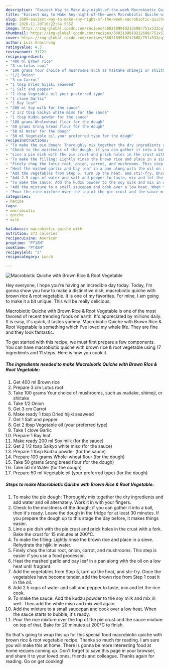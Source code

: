 ```yaml
---
description: "Easiest Way to Make Any-night-of-the-week Macrobiotic Quiche with Brown Rice &amp;amp; Root Vegetable"
title: "Easiest Way to Make Any-night-of-the-week Macrobiotic Quiche with Brown Rice &amp;amp; Root Vegetable"
slug: 2609-easiest-way-to-make-any-night-of-the-week-macrobiotic-quiche-with-brown-rice-and-amp-root-vegetable
date: 2020-11-20T16:22:54.555Z
image: https://img-global.cpcdn.com/recipes/5602189910212608/751x532cq70/macrobiotic-quiche-with-brown-rice-root-vegetable-recipe-main-photo.jpg
thumbnail: https://img-global.cpcdn.com/recipes/5602189910212608/751x532cq70/macrobiotic-quiche-with-brown-rice-root-vegetable-recipe-main-photo.jpg
cover: https://img-global.cpcdn.com/recipes/5602189910212608/751x532cq70/macrobiotic-quiche-with-brown-rice-root-vegetable-recipe-main-photo.jpg
author: Luis Armstrong
ratingvalue: 4.5
reviewcount: 31721
recipeingredient:
- "400 ml Brown rice"
- "3 cm Lotus root"
- "100 grams Your choice of mushrooms such as maitake shimeji or shiitake"
- "1/2 Onion"
- "3 cm Carrot"
- "1 tbsp Dried hijiki seaweed"
- "1 Salt and pepper"
- "2 tbsp Vegetable oil your preferred type"
- "1 clove Garlic"
- "1 Bay leaf"
- "200 ml Soy milk for the sauce"
- "2 1/2 tbsp Saikyo white miso for the sauce"
- "1 tbsp Kudzu powder for the sauce"
- "100 grams Wholewheat flour for the dough"
- "50 grams Srong bread flour for the dough"
- "50 ml Water for the dough"
- "50 ml Vegetable oil your preferred type for the dough"
recipeinstructions:
- "To make the pie dough: Thoroughly mix together the dry ingredients and add water and oil alternately. Work it in with your fingers."
- "Check to the moistness of the dough; if you can gather it into a ball, then it&#39;s ready. Leave the dough in the fridge for at least 30 minutes. If you prepare the dough up to this stage the day before, it makes things easier."
- "Line a pie dish with the pie crust and prick holes in the crust with a fork. Bake the crust for 15 minutes at 200°C."
- "To make the filling: Lightly rinse the brown rice and place in a sieve. Rehydrate the hijiki in water."
- "Finely chop the lotus root, onion, carrot, and mushrooms. This step is easier if you use a food processor."
- "Heat the mashed garlic and bay leaf in a pan along with the oil on a low heat until fragrant."
- "Add the vegetables from Step 5, turn up the heat, and stir-fry. Once the vegetables have become tender, add the brown rice from Step 1 coat it in the oil."
- "Add 2.5 cups of water and salt and pepper to taste, mix and let the rice cook."
- "To make the sauce: Add the kudzu powder to the soy milk and mix in well. Then add the white miso and mix well again."
- "Add the mixture to a small saucepan and cook over a low heat. When the sauce starts to bubble, it&#39;s ready."
- "Pour the rice mixture over the top of the pie crust and the sauce mixture on top of that. Bake for 20 minutes at 200°C to finish."
categories:
- Recipe
tags:
- macrobiotic
- quiche
- with

katakunci: macrobiotic quiche with 
nutrition: 273 calories
recipecuisine: American
preptime: "PT18M"
cooktime: "PT48M"
recipeyield: "2"
recipecategory: Lunch

---
```



![Macrobiotic Quiche with Brown Rice &amp; Root Vegetable](https://img-global.cpcdn.com/recipes/5602189910212608/751x532cq70/macrobiotic-quiche-with-brown-rice-root-vegetable-recipe-main-photo.jpg)

Hey everyone, I hope you're having an incredible day today. Today, I'm gonna show you how to make a distinctive dish, macrobiotic quiche with brown rice &amp; root vegetable. It is one of my favorites. For mine, I am going to make it a bit unique. This will be really delicious.



Macrobiotic Quiche with Brown Rice &amp; Root Vegetable is one of the most favored of recent trending foods on earth. It's appreciated by millions daily. It is easy, it's quick, it tastes yummy. Macrobiotic Quiche with Brown Rice &amp; Root Vegetable is something which I've loved my whole life. They are fine and they look fantastic.


To get started with this recipe, we must first prepare a few components. You can have macrobiotic quiche with brown rice &amp; root vegetable using 17 ingredients and 11 steps. Here is how you cook it.

<!--inarticleads1-->

##### The ingredients needed to make Macrobiotic Quiche with Brown Rice &amp; Root Vegetable:

1. Get 400 ml Brown rice
1. Prepare 3 cm Lotus root
1. Take 100 grams Your choice of mushrooms, such as maitake, shimeji, or shiitake
1. Take 1/2 Onion
1. Get 3 cm Carrot
1. Make ready 1 tbsp Dried hijiki seaweed
1. Get 1 Salt and pepper
1. Get 2 tbsp Vegetable oil (your preferred type)
1. Take 1 clove Garlic
1. Prepare 1 Bay leaf
1. Make ready 200 ml Soy milk (for the sauce)
1. Get 2 1/2 tbsp Saikyo white miso (for the sauce)
1. Prepare 1 tbsp Kudzu powder (for the sauce)
1. Prepare 100 grams Whole-wheat flour (for the dough)
1. Take 50 grams Srong bread flour (for the dough)
1. Take 50 ml Water (for the dough)
1. Prepare 50 ml Vegetable oil (your preferred type) (for the dough)




<!--inarticleads2-->

##### Steps to make Macrobiotic Quiche with Brown Rice &amp; Root Vegetable:

1. To make the pie dough: Thoroughly mix together the dry ingredients and add water and oil alternately. Work it in with your fingers.
1. Check to the moistness of the dough; if you can gather it into a ball, then it&#39;s ready. Leave the dough in the fridge for at least 30 minutes. If you prepare the dough up to this stage the day before, it makes things easier.
1. Line a pie dish with the pie crust and prick holes in the crust with a fork. Bake the crust for 15 minutes at 200°C.
1. To make the filling: Lightly rinse the brown rice and place in a sieve. Rehydrate the hijiki in water.
1. Finely chop the lotus root, onion, carrot, and mushrooms. This step is easier if you use a food processor.
1. Heat the mashed garlic and bay leaf in a pan along with the oil on a low heat until fragrant.
1. Add the vegetables from Step 5, turn up the heat, and stir-fry. Once the vegetables have become tender, add the brown rice from Step 1 coat it in the oil.
1. Add 2.5 cups of water and salt and pepper to taste, mix and let the rice cook.
1. To make the sauce: Add the kudzu powder to the soy milk and mix in well. Then add the white miso and mix well again.
1. Add the mixture to a small saucepan and cook over a low heat. When the sauce starts to bubble, it&#39;s ready.
1. Pour the rice mixture over the top of the pie crust and the sauce mixture on top of that. Bake for 20 minutes at 200°C to finish.




So that's going to wrap this up for this special food macrobiotic quiche with brown rice &amp; root vegetable recipe. Thanks so much for reading. I am sure you will make this at home. There is gonna be more interesting food at home recipes coming up. Don't forget to save this page in your browser, and share it to your loved ones, friends and colleague. Thanks again for reading. Go on get cooking!
